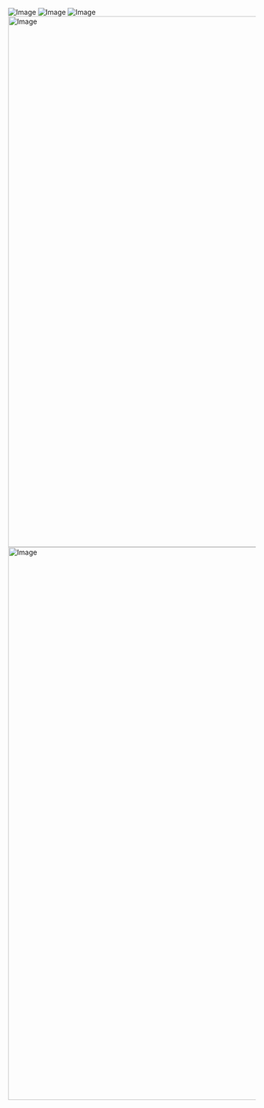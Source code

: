 ![Image](https://github.com/user-attachments/assets/54898da8-bcc4-4639-afe9-e58675b83069)
![Image](https://github.com/user-attachments/assets/49e3310a-c04c-421a-a4b8-233bd4521ed2)
![Image](https://github.com/user-attachments/assets/0433fe9a-466e-4b34-8575-509d1de028d7)
<img width="1920" height="1080" alt="Image" src="https://github.com/user-attachments/assets/82cbf678-37a5-49c8-bf16-67c3912d20ca" />
<img width="2000" height="1125" alt="Image" src="https://github.com/user-attachments/assets/bce9d7f1-f1d9-4c9b-9f66-390606327f60" />
<!-- PORTFOLIO-METADATA
{
  "icon": "📦",
  "images": [
    "https://url-hosting-gambar.com/depistore-1.png",
    "https://url-hosting-gambar.com/depistore-2.png"
  ],
  "features": [
    "Manajemen produk dan stok (CRUD)",
    "Pencatatan penjualan otomatis",
    "Dasbor bisnis dengan analitik"
  ],
  "detailedDescription": "Depi Store Manager adalah aplikasi desktop yang dirancang untuk menyederhanakan operasi harian di toko ritel kecil. Aplikasi ini menawarkan fitur untuk mengelola data produk, mengotomatiskan transaksi, dan menghasilkan laporan bisnis yang mendalam."
}
-->
